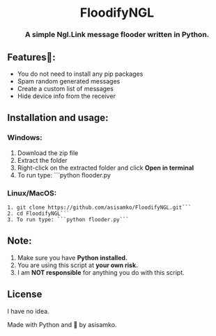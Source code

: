 <h1 align="center">FloodifyNGL</h1>
<h3 align="center">A simple Ngl.Link message flooder written in Python.</h3>

## Features👀:
- You do not need to install any pip packages
- Spam random generated messages
- Create a custom list of messages
- Hide device info from the receiver

## Installation and usage:

### Windows:
1. Download the zip file
2. Extract the folder
3. Right-click on the extracted folder and click **Open in terminal**
4. To run type: ```python flooder.py

### Linux/MacOS:
```
1. git clone https://github.com/asisamko/FloodifyNGL.git```
2. cd FloodifyNGL```
3. To run type: ```python flooder.py```
```

## Note:
1. Make sure you have **Python installed.**
2. You are using this script at **your own risk.**
3. I am **NOT responsible** for anything you do with this script.

## License

I have no idea.

Made with Python and 💖 by asisamko.
